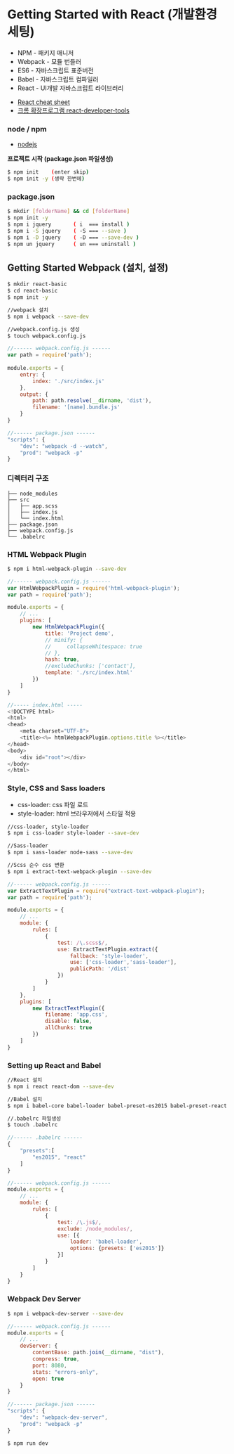# Getting Started with React (개발환경세팅)

* NPM - 패키지 매니저
* Webpack - 모듈 번들러
* ES6 - 자바스크립트 표준버전
* Babel - 자바스크립트 컴파일러
* React - UI개발 자바스크립트 라이브러리

- [React cheat sheet](https://github.com/hohoya33/react-basic/blob/master/%5B01%5D%20Setting/react-cheat-sheet.pdf)
- [크롬 확장프로그램 react-developer-tools](https://chrome.google.com/webstore/detail/react-developer-tools/fmkadmapgofadopljbjfkapdkoienihi)


### node / npm
- [nodejs](https://nodejs.org/ko/)

**프로젝트 시작 (package.json 파일생성)**
```bash
$ npm init    (enter skip)
$ npm init -y (생략 한번에)
```

### package.json
```bash
$ mkdir [folderName] && cd [folderName]
$ npm init -y
$ npm i jquery       ( i  === install )
$ npm i -S jquery    ( -S === --save )
$ npm i -D jquery    ( -D === --save-dev )
$ npm un jquery      ( un === uninstall )
```

## Getting Started Webpack (설치, 설정)
```bash
$ mkdir react-basic
$ cd react-basic
$ npm init -y

//webpack 설치
$ npm i webpack --save-dev

//webpack.config.js 생성
$ touch webpack.config.js
```

```js
//------ webpack.config.js ------
var path = require('path');
 
module.exports = {
    entry: {
        index: './src/index.js'
    },
    output: {
        path: path.resolve(__dirname, 'dist'),
        filename: '[name].bundle.js'
    }
}
```

```js
//------ package.json ------
"scripts": {
    "dev": "webpack -d --watch",
    "prod": "webpack -p"
}
```
### 디렉터리 구조
```
├── node_modules
├── src
│   ├── app.scss
│   ├── index.js
│   └── index.html
├── package.json
├── webpack.config.js
└── .babelrc

```



### HTML Webpack Plugin
```bash
$ npm i html-webpack-plugin --save-dev
```

```js
//------ webpack.config.js ------
var HtmlWebpackPlugin = require('html-webpack-plugin');
var path = require('path');

module.exports = {
    // ...
    plugins: [
        new HtmlWebpackPlugin({
            title: 'Project demo',
            // minify: {
            //     collapseWhitespace: true
            // },
            hash: true,
            //excludeChunks: ['contact'],
            template: './src/index.html'
        })
    ]
}
```

```js
//----- index.html -----
<!DOCTYPE html>
<html>
<head>
	<meta charset="UTF-8">
	<title><%= htmlWebpackPlugin.options.title %></title>
</head>
<body>
	<div id="root"></div>
</body>
</html>
```

### Style, CSS and Sass loaders
- css-loader: css 파일 로드
- style-loader: html 브라우저에서 스타일 적용

```bash
//css-loader, style-loader
$ npm i css-loader style-loader --save-dev

//Sass-loader
$ npm i sass-loader node-sass --save-dev

//Scss 순수 css 변환
$ npm i extract-text-webpack-plugin --save-dev
```
```js
//------ webpack.config.js ------
var ExtractTextPlugin = require("extract-text-webpack-plugin");
var path = require('path');

module.exports = {
    // ...
    module: {
        rules: [
            {
                test: /\.scss$/,
                use: ExtractTextPlugin.extract({
                    fallback: 'style-loader',
                    use: ['css-loader','sass-loader'],
                    publicPath: '/dist'
                })
            }
        ]
    },
    plugins: [
        new ExtractTextPlugin({
            filename: 'app.css',
            disable: false,
            allChunks: true
        })
    ]
}
```

### Setting up React and Babel
```bash
//React 설치
$ npm i react react-dom --save-dev

//Babel 설치
$ npm i babel-core babel-loader babel-preset-es2015 babel-preset-react --save-dev

//.babelrc 파일생성
$ touch .babelrc
```

```js
//------ .babelrc ------
{
    "presets":[
        "es2015", "react"
    ]
}
```

```js
//------ webpack.config.js ------
module.exports = {
    // ...
    module: {
        rules: [
            {
                test: /\.js$/,
                exclude: /node_modules/,
                use: [{
                    loader: 'babel-loader',
                    options: {presets: ['es2015']}
                }]
            }
        ]
    }
}
```

### Webpack Dev Server
```bash
$ npm i webpack-dev-server --save-dev
```

```js
//------ webpack.config.js ------
module.exports = {
    // ...
    devServer: {
        contentBase: path.join(__dirname, "dist"),
        compress: true,
        port: 8080,
        stats: "errors-only",
        open: true
    }
}
```
```js
//------ package.json ------
"scripts": {
    "dev": "webpack-dev-server",
    "prod": "webpack -p"
}
```

```bash
$ npm run dev
```